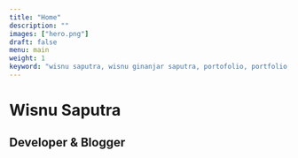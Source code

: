 ```yaml
---
title: "Home"
description: ""
images: ["hero.png"]
draft: false
menu: main
weight: 1
keyword: "wisnu saputra, wisnu ginanjar saputra, portofolio, portfolio, portofolio wisnu saputra, experment"
---
```


# Wisnu Saputra 
## Developer & Blogger